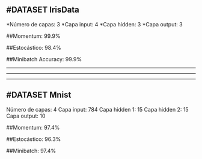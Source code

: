 #DATASET IrisData
---
*Número de capas: 3
*Capa input: 4
*Capa hidden: 3
*Capa output: 3

##Momentum: 99.9%

##Estocástico: 98.4%

##Minibatch Accuracy: 99.9%

---
---
---

#DATASET Mnist
---
Número de capas: 4
Capa input: 784
Capa hidden 1: 15
Capa hidden 2: 15
Capa output: 10

##Momentum: 97.4%

##Estocástico: 96.3%

##Minibatch: 97.4%